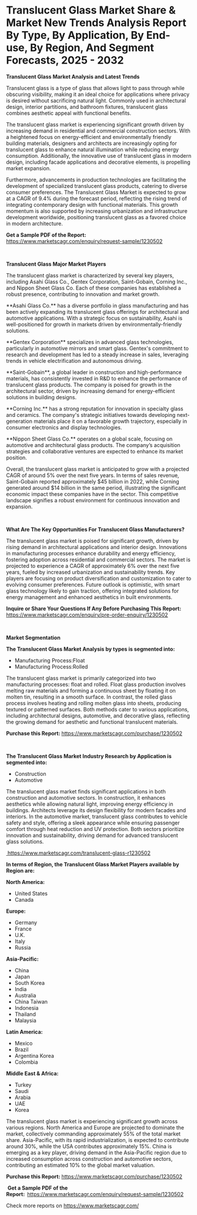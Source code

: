 <p><h1>Translucent Glass Market Share & Market New Trends Analysis Report By Type, By Application, By End-use, By Region, And Segment Forecasts, 2025 - 2032</h1></p><p><strong>Translucent Glass Market Analysis and Latest Trends</strong></p>
<p><p>Translucent glass is a type of glass that allows light to pass through while obscuring visibility, making it an ideal choice for applications where privacy is desired without sacrificing natural light. Commonly used in architectural design, interior partitions, and bathroom fixtures, translucent glass combines aesthetic appeal with functional benefits. </p><p>The translucent glass market is experiencing significant growth driven by increasing demand in residential and commercial construction sectors. With a heightened focus on energy-efficient and environmentally friendly building materials, designers and architects are increasingly opting for translucent glass to enhance natural illumination while reducing energy consumption. Additionally, the innovative use of translucent glass in modern design, including facade applications and decorative elements, is propelling market expansion.</p><p>Furthermore, advancements in production technologies are facilitating the development of specialized translucent glass products, catering to diverse consumer preferences. The Translucent Glass Market is expected to grow at a CAGR of 9.4% during the forecast period, reflecting the rising trend of integrating contemporary design with functional materials. This growth momentum is also supported by increasing urbanization and infrastructure development worldwide, positioning translucent glass as a favored choice in modern architecture.</p></p>
<p><strong>Get a Sample PDF of the Report:&nbsp;</strong> <a href="https://www.marketscagr.com/enquiry/request-sample/1230502?utm_campaign=2215&utm_medium=2&utm_source=Github&utm_content=ia&utm_term=07022025&utm_id=translucent-glass">https://www.marketscagr.com/enquiry/request-sample/1230502</a></p>
<p>&nbsp;</p>
<p><strong>Translucent Glass Major Market Players</strong></p>
<p><p>The translucent glass market is characterized by several key players, including Asahi Glass Co., Gentex Corporation, Saint-Gobain, Corning Inc., and Nippon Sheet Glass Co. Each of these companies has established a robust presence, contributing to innovation and market growth.</p><p>**Asahi Glass Co.** has a diverse portfolio in glass manufacturing and has been actively expanding its translucent glass offerings for architectural and automotive applications. With a strategic focus on sustainability, Asahi is well-positioned for growth in markets driven by environmentally-friendly solutions. </p><p>**Gentex Corporation** specializes in advanced glass technologies, particularly in automotive mirrors and smart glass. Gentex's commitment to research and development has led to a steady increase in sales, leveraging trends in vehicle electrification and autonomous driving. </p><p>**Saint-Gobain**, a global leader in construction and high-performance materials, has consistently invested in R&D to enhance the performance of translucent glass products. The company is poised for growth in the architectural sector, driven by increasing demand for energy-efficient solutions in building designs.</p><p>**Corning Inc.** has a strong reputation for innovation in specialty glass and ceramics. The company's strategic initiatives towards developing next-generation materials place it on a favorable growth trajectory, especially in consumer electronics and display technologies.</p><p>**Nippon Sheet Glass Co.** operates on a global scale, focusing on automotive and architectural glass products. The company’s acquisition strategies and collaborative ventures are expected to enhance its market position.</p><p>Overall, the translucent glass market is anticipated to grow with a projected CAGR of around 5% over the next five years. In terms of sales revenue, Saint-Gobain reported approximately $45 billion in 2022, while Corning generated around $14 billion in the same period, illustrating the significant economic impact these companies have in the sector. This competitive landscape signifies a robust environment for continuous innovation and expansion.</p></p>
<p>&nbsp;</p>
<p><strong>What Are The Key Opportunities For Translucent Glass Manufacturers?</strong></p>
<p><p>The translucent glass market is poised for significant growth, driven by rising demand in architectural applications and interior design. Innovations in manufacturing processes enhance durability and energy efficiency, fostering adoption across residential and commercial sectors. The market is projected to experience a CAGR of approximately 6% over the next five years, fueled by increased urbanization and sustainability trends. Key players are focusing on product diversification and customization to cater to evolving consumer preferences. Future outlook is optimistic, with smart glass technology likely to gain traction, offering integrated solutions for energy management and enhanced aesthetics in built environments.</p></p>
<p><strong>Inquire or Share Your Questions If Any Before Purchasing This Report:</strong> <a href="https://www.marketscagr.com/enquiry/pre-order-enquiry/1230502?utm_campaign=2215&utm_medium=2&utm_source=Github&utm_content=ia&utm_term=07022025&utm_id=translucent-glass">https://www.marketscagr.com/enquiry/pre-order-enquiry/1230502</a></p>
<p>&nbsp;</p>
<p><strong>Market Segmentation</strong></p>
<p><strong>The Translucent Glass Market Analysis by types is segmented into:</strong></p>
<p><ul><li>Manufacturing Process:Float</li><li>Manufacturing Process:Rolled</li></ul></p>
<p><p>The translucent glass market is primarily categorized into two manufacturing processes: float and rolled. Float glass production involves melting raw materials and forming a continuous sheet by floating it on molten tin, resulting in a smooth surface. In contrast, the rolled glass process involves heating and rolling molten glass into sheets, producing textured or patterned surfaces. Both methods cater to various applications, including architectural designs, automotive, and decorative glass, reflecting the growing demand for aesthetic and functional translucent materials.</p></p>
<p><strong>Purchase this Report:&nbsp;</strong><a href="https://www.marketscagr.com/purchase/1230502?utm_campaign=2215&utm_medium=2&utm_source=Github&utm_content=ia&utm_term=07022025&utm_id=translucent-glass">https://www.marketscagr.com/purchase/1230502</a></p>
<p>&nbsp;</p>
<p><strong>The Translucent Glass Market Industry Research by Application is segmented into:</strong></p>
<p><ul><li>Construction</li><li>Automotive</li></ul></p>
<p><p>The translucent glass market finds significant applications in both construction and automotive sectors. In construction, it enhances aesthetics while allowing natural light, improving energy efficiency in buildings. Architects leverage its design flexibility for modern facades and interiors. In the automotive market, translucent glass contributes to vehicle safety and style, offering a sleek appearance while ensuring passenger comfort through heat reduction and UV protection. Both sectors prioritize innovation and sustainability, driving demand for advanced translucent glass solutions.</p></p>
<p><a href="https://www.marketscagr.com/translucent-glass-r1230502?utm_campaign=2215&utm_medium=2&utm_source=Github&utm_content=ia&utm_term=07022025&utm_id=translucent-glass">&nbsp;https://www.marketscagr.com/translucent-glass-r1230502</a></p>
<p><strong>In terms of Region, the Translucent Glass Market Players available by Region are:</strong></p>
<p>
    <p> <strong> North America: </strong>
        <ul>
            <li>United States</li>
            <li>Canada</li>
        </ul>
        </p> 
    <p> <strong> Europe: </strong>
        <ul>
            <li>Germany</li>
            <li>France</li>
            <li>U.K.</li>
            <li>Italy</li>
            <li>Russia</li>
        </ul>
        </p> 
    <p> <strong> Asia-Pacific: </strong>
        <ul>
            <li>China</li>
            <li>Japan</li>
            <li>South Korea</li>
            <li>India</li>
            <li>Australia</li>
            <li>China Taiwan</li>
            <li>Indonesia</li>
            <li>Thailand</li>
            <li>Malaysia</li>
        </ul>
        </p> 
    <p> <strong> Latin America: </strong>
        <ul>
            <li>Mexico</li>
            <li>Brazil</li>
            <li>Argentina Korea</li>
            <li>Colombia</li>
        </ul>
        </p> 
    <p> <strong> Middle East & Africa: </strong>
        <ul>
            <li>Turkey</li>
            <li>Saudi</li>
            <li>Arabia</li>
            <li>UAE</li>
            <li>Korea</li>
        </ul>
    </p>
    </p>
<p><p>The translucent glass market is experiencing significant growth across various regions. North America and Europe are projected to dominate the market, collectively commanding approximately 55% of the total market share. Asia-Pacific, with its rapid industrialization, is expected to contribute around 30%, while the USA contributes approximately 15%. China is emerging as a key player, driving demand in the Asia-Pacific region due to increased consumption across construction and automotive sectors, contributing an estimated 10% to the global market valuation.</p></p>
<p><strong>Purchase this Report: </strong><a href="https://www.marketscagr.com/purchase/1230502?utm_campaign=2215&utm_medium=2&utm_source=Github&utm_content=ia&utm_term=07022025&utm_id=translucent-glass">https://www.marketscagr.com/purchase/1230502</a></p>
<p>&nbsp;<strong>Get a Sample PDF of the Report:&nbsp;&nbsp;</strong><a href="https://www.marketscagr.com/enquiry/request-sample/1230502?utm_campaign=2215&utm_medium=2&utm_source=Github&utm_content=ia&utm_term=07022025&utm_id=translucent-glass">https://www.marketscagr.com/enquiry/request-sample/1230502</a></p>
<p><strong></strong></p>
<p>Check more reports on <a href="https://www.marketscagr.com/?utm_campaign=2215&utm_medium=2&utm_source=Github&utm_content=ia&utm_term=07022025&utm_id=translucent-glass">https://www.marketscagr.com/</a></p>